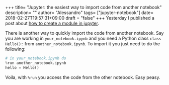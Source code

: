 +++
title= "Jupyter: the easiest way to import code from another notebook"
description= ""
author= "Alessandro"
tags= ["jupyter-notebook"]
date= 2018-02-27T19:57:31+09:00
draft = "false"
+++
Yesterday I published a post about [how to create a module in jupyter](https://www.alebaffa.com/posts/create_modules_in_jupyter_notebooks/). 

There is another way to quickly import the code from another notebook. Say you are working in `your_notebook.ipynb` and you need a Python class `class Hello():` from `another_notebook.ipynb`.
To import it you just need to do the following:

```python
# in your_notebook.ipynb do
%run another_notebook.ipynb
hello = Hello()
```
Voila, with `%run` you access the code from the other notebook. 
Easy peasy.
